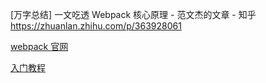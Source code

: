 [万字总结] 一文吃透 Webpack 核心原理 - 范文杰的文章 - 知乎 https://zhuanlan.zhihu.com/p/363928061



[ webpack 官网](https://webpack.js.org/)

[入门教程](https://www.zhihu.com/search?type=content&q=webpack%E5%85%A5%E9%97%A8)